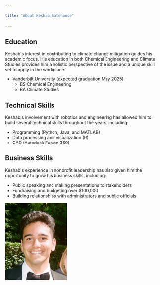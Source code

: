```yaml
---

title: "About Keshab Gatehouse"

---
```


## Education

Keshab's interest in contributing to climate change mitigation guides his academic focus. His education in both Chemical Engineering and Climate Studies provides him a holistic perspective of the issue and a unique skill set to apply in the workplace.

* Vanderbilt University (expected graduation May 2025)
  * BS Chemical Engineering
  * BA Climate Studies

## Technical Skills

Keshab's involvement with robotics and engineering has allowed him to build several technical skills throughout the years, including:

* Programming (Python, Java, and MATLAB)
* Data processing and visualization (R)
* CAD (Autodesk Fusion 360)

## Business Skills

Keshab's experience in nonprofit leadership has also given him the opportunity to grow his business skills, including:

* Public speaking and making presentations to stakeholders
* Fundraising and budgeting over $100,000
* Building relationships with administrators and public officials

<img src="/assets/img/IMG_6401.jpg" alt="Keshab Gatehouse" style="width:200px;"/>
